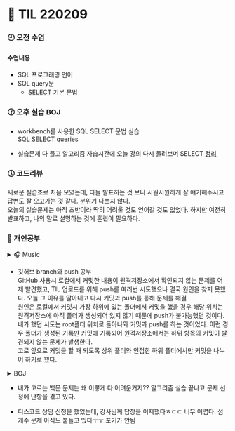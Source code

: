 # 🦦 TIL 220209

### 🕘 오전 수업

#### 수업내용

- SQL 프로그래밍 언어
- SQL query문
  - [SELECT](SELECT_queries.sql) 기본 문법

### 🕜 오후 실습 BOJ

- workbench를 사용한 SQL SELECT 문법 실습\
  [SQL SELECT queries](DB_04_01_SQL_single_table_queries.sqlsql)

- 실습문제 다 풀고 알고리즘 자습시간에 오늘 강의 다시 돌려보며 SELECT [정리](/TIL/week7/SQL_SELECT.md)

### 🕔 코드리뷰

새로운 실습조로 처음 모였는데, 다들 발표하는 것 보니 시원시원하게 잘 얘기해주시고 답변도 잘 오고가는 것 같다. 분위기 나쁘지 않다.\
오늘의 실습문제는 아직 초반이라 딱히 어려울 것도 얻어갈 것도 없었다. 하지만 여전히 발표하고, 나의 말로 설명하는 것에 훈련이 필요하다.

### 🐾 개인공부

<details>
    <summary>🎧 Music</summary>
    <div markdown="1">

[아무거나 틀어버려](https://www.youtube.com/watch?v=FmnHDSi5GNY)

</details>

- 깃허브 branch와 push 공부\
  GitHub 사용시 로컬에서 커밋한 내용이 원격저장소에서 확인되지 않는 문제를 어제 발견했고, TIL 업로드를 위해 push를 여러번 시도했으나 결국 원인을 찾지 못했다. 오늘 그 이유를 알아내고 다시 커밋과 push를 통해 문제를 해결\
  원인은 로컬에서 커밋시 가장 하위에 있는 폴더에서 커밋을 했을 경우 해당 위치는 원격저장소에 아직 폴더가 생성되어 있지 않기 때문에 push가 불가능했던 것이다.\
  내가 했던 시도는 root폴더 위치로 돌아나와 커밋과 push를 하는 것이었다. 이런 경우 폴더가 생성된 기록만 커밋에 기록되어 원격저장소에서는 하위 항목의 커밋이 발견되지 않는 문제가 발생한다.\
  고로 앞으로 커밋을 할 때 되도록 상위 폴더와 인접한 하위 폴더에서만 커밋을 나누어 하기로 했다.

<details>
    <summary>BOJ</summary>
    <div markdown="1">
  10828 스택<br/>
  4963 섬의 개수<br/>
  1085 직사각형에서의 탈출<br/>
</details>

- 내가 고르는 백문 문제는 왜 이렇게 다 어려운거지?? 알고리즘 실습 끝나고 문제 선정에 난항을 겪고 있다.

- 디스코드 상담 신청을 했었는데, 강사님께 답장을 이제했다ㅎㄷㄷ 너무 어렵다. 섬 개수 문제 아직도 붙들고 있다ㅜㅜ 포기가 안됨
